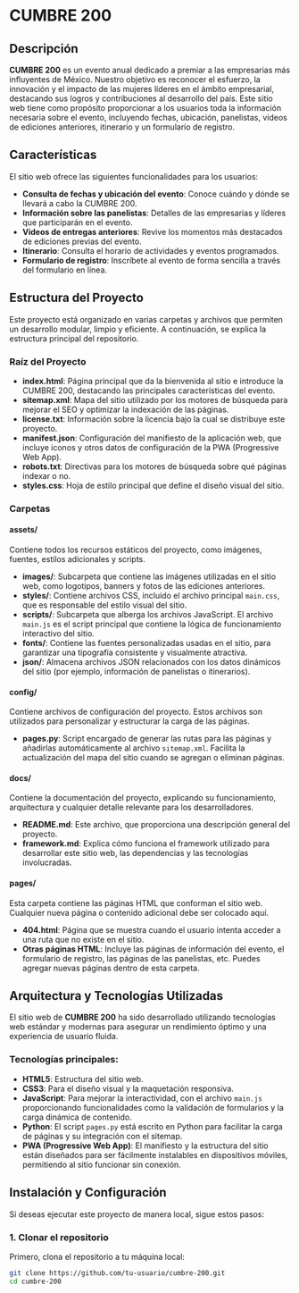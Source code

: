 # CUMBRE 200

## Descripción

**CUMBRE 200** es un evento anual dedicado a premiar a las empresarias más influyentes de México. Nuestro objetivo es reconocer el esfuerzo, la innovación y el impacto de las mujeres líderes en el ámbito empresarial, destacando sus logros y contribuciones al desarrollo del país. Este sitio web tiene como propósito proporcionar a los usuarios toda la información necesaria sobre el evento, incluyendo fechas, ubicación, panelistas, videos de ediciones anteriores, itinerario y un formulario de registro.

## Características

El sitio web ofrece las siguientes funcionalidades para los usuarios:

- **Consulta de fechas y ubicación del evento**: Conoce cuándo y dónde se llevará a cabo la CUMBRE 200.
- **Información sobre las panelistas**: Detalles de las empresarias y líderes que participarán en el evento.
- **Videos de entregas anteriores**: Revive los momentos más destacados de ediciones previas del evento.
- **Itinerario**: Consulta el horario de actividades y eventos programados.
- **Formulario de registro**: Inscríbete al evento de forma sencilla a través del formulario en línea.

## Estructura del Proyecto

Este proyecto está organizado en varias carpetas y archivos que permiten un desarrollo modular, limpio y eficiente. A continuación, se explica la estructura principal del repositorio.

### Raíz del Proyecto

- **index.html**: Página principal que da la bienvenida al sitio e introduce la CUMBRE 200, destacando las principales características del evento.
- **sitemap.xml**: Mapa del sitio utilizado por los motores de búsqueda para mejorar el SEO y optimizar la indexación de las páginas.
- **license.txt**: Información sobre la licencia bajo la cual se distribuye este proyecto.
- **manifest.json**: Configuración del manifiesto de la aplicación web, que incluye iconos y otros datos de configuración de la PWA (Progressive Web App).
- **robots.txt**: Directivas para los motores de búsqueda sobre qué páginas indexar o no.
- **styles.css**: Hoja de estilo principal que define el diseño visual del sitio.
  
### Carpetas

#### **assets/**
Contiene todos los recursos estáticos del proyecto, como imágenes, fuentes, estilos adicionales y scripts.

- **images/**: Subcarpeta que contiene las imágenes utilizadas en el sitio web, como logotipos, banners y fotos de las ediciones anteriores.
- **styles/**: Contiene archivos CSS, incluido el archivo principal `main.css`, que es responsable del estilo visual del sitio.
- **scripts/**: Subcarpeta que alberga los archivos JavaScript. El archivo `main.js` es el script principal que contiene la lógica de funcionamiento interactivo del sitio.
- **fonts/**: Contiene las fuentes personalizadas usadas en el sitio, para garantizar una tipografía consistente y visualmente atractiva.
- **json/**: Almacena archivos JSON relacionados con los datos dinámicos del sitio (por ejemplo, información de panelistas o itinerarios).

#### **config/**
Contiene archivos de configuración del proyecto. Estos archivos son utilizados para personalizar y estructurar la carga de las páginas.

- **pages.py**: Script encargado de generar las rutas para las páginas y añadirlas automáticamente al archivo `sitemap.xml`. Facilita la actualización del mapa del sitio cuando se agregan o eliminan páginas.

#### **docs/**
Contiene la documentación del proyecto, explicando su funcionamiento, arquitectura y cualquier detalle relevante para los desarrolladores.

- **README.md**: Este archivo, que proporciona una descripción general del proyecto.
- **framework.md**: Explica cómo funciona el framework utilizado para desarrollar este sitio web, las dependencias y las tecnologías involucradas.

#### **pages/**
Esta carpeta contiene las páginas HTML que conforman el sitio web. Cualquier nueva página o contenido adicional debe ser colocado aquí.

- **404.html**: Página que se muestra cuando el usuario intenta acceder a una ruta que no existe en el sitio.
- **Otras páginas HTML**: Incluye las páginas de información del evento, el formulario de registro, las páginas de las panelistas, etc. Puedes agregar nuevas páginas dentro de esta carpeta.

## Arquitectura y Tecnologías Utilizadas

El sitio web de **CUMBRE 200** ha sido desarrollado utilizando tecnologías web estándar y modernas para asegurar un rendimiento óptimo y una experiencia de usuario fluida.

### Tecnologías principales:

- **HTML5**: Estructura del sitio web.
- **CSS3**: Para el diseño visual y la maquetación responsiva.
- **JavaScript**: Para mejorar la interactividad, con el archivo `main.js` proporcionando funcionalidades como la validación de formularios y la carga dinámica de contenido.
- **Python**: El script `pages.py` está escrito en Python para facilitar la carga de páginas y su integración con el sitemap.
- **PWA (Progressive Web App)**: El manifiesto y la estructura del sitio están diseñados para ser fácilmente instalables en dispositivos móviles, permitiendo al sitio funcionar sin conexión.

## Instalación y Configuración

Si deseas ejecutar este proyecto de manera local, sigue estos pasos:

### 1. Clonar el repositorio

Primero, clona el repositorio a tu máquina local:

```bash
git clone https://github.com/tu-usuario/cumbre-200.git
cd cumbre-200